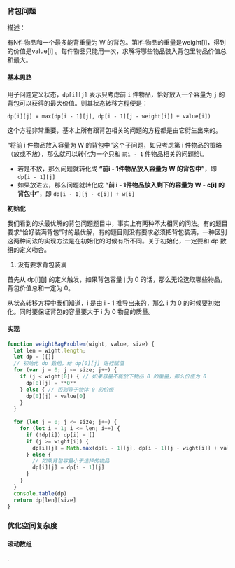 ### 背包问题

描述：

有N件物品和一个最多能背重量为 W 的背包。第i件物品的重量是weight[i]，得到的价值是value[i] 。每件物品只能用一次，求解将哪些物品装入背包里物品价值总和最大。


#### 基本思路

用子问题定义状态，`dp[i][j]` 表示只考虑前 `i` 件物品，恰好放入一个容量为 `j` 的背包可以获得的最大价值。则其状态转移方程便是：

    dp[i][j] = max(dp[i - 1][j], dp[i - 1][j - weight[i]] + value[i])

这个方程非常重要，基本上所有跟背包相关的问题的方程都是由它衍生出来的。

“将前 i 件物品放入容量为 W 的背包中”这个子问题，如只考虑第 i 件物品的策略（放或不放），那么就可以转化为一个只和 `前i - 1` 件物品相关的问题给i。

- 若是不放，那么问题就转化成 **“前i - 1件物品放入容量为 W 的背包中”**，即 `dp[i - 1][j]`
- 如果放进去，那么问题就转化成 **“前 i - 1件物品放入剩下的容量为 W - c[i] 的背包中”**，即 `dp[i - 1][j - c[i]] + w[i]`

**初始化**

我们看到的求最优解的背包问题题目中，事实上有两种不太相同的问法。有的题目要求“恰好装满背包”时的最优解，有的题目则没有要求必须把背包装满，一种区别这两种问法的实现方法是在初始化的时候有所不同。关于初始化，一定要和 dp 数组的定义吻合。

1. 没有要求背包装满

首先从 dp[i][j] 的定义触发，如果背包容量 j 为 0 的话，那么无论选取哪些物品，背包价值总和一定为 0。

从状态转移方程中我们知道，i 是由 i - 1 推导出来的，那么 i 为 0 的时候要初始化。同时要保证背包的容量要大于 i 为 0 物品的质量。


#### 实现

```js
function weightBagProblem(wight, value, size) {
  let len = wight.length;
  let dp = [[]]
  // 初始化 dp 数组，给 dp[0][j] 进行赋值
  for (var j = 0; j <= size; j++) {
    if (j < wight[0]) { // 如果容量不能放下物品 0 的重量，那么价值为 0
      dp[0][j] = **0**
    } else { // 否则等于物体 0 的价值
      dp[0][j] = value[0]
    }
  }
  
  for (let j = 0; j <= size; j++) {
    for (let i = 1; i <= len; i++) {
      if (!dp[i]) dp[i] = []
      if (j >= wight[i]) {
        dp[i][j] = Math.max(dp[i - 1][j], dp[i - 1][j - wight[i]] + value[i])
      } else {
        // 如果背包容量小于选择的物品
        dp[i][j] = dp[i - 1][j]
      }
    }
  }
  console.table(dp)
  return dp[len][size]
}

```


### 优化空间复杂度

#### 滚动数组

·